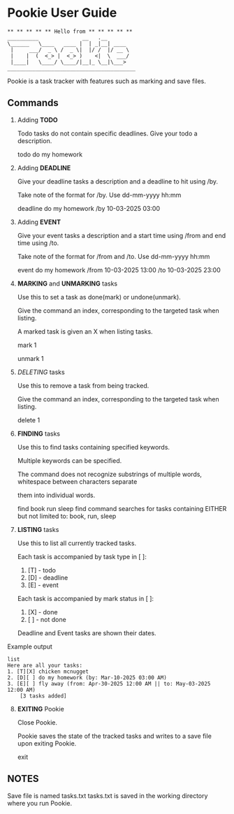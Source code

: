 # Pookie User Guide

	** ** ** ** ** Hello from ** ** ** ** **
	__________              __   .__        
	\______   \____   ____ |  | _|__| ____  
	 |     ___/  _ \ /  _ \|  |/ /  |/ __ \ 
	 |    |  (  <_> |  <_> )    <|  \  ___/ 
	 |____|   \____/ \____/|__|_ \__|\___>
	_________________________________________

Pookie is a task tracker with features such as marking and save files.

## Commands
1. Adding **TODO**
   
    Todo tasks do not contain specific deadlines. Give your todo a description.


    todo do my homework

2. Adding **DEADLINE**

   Give your deadline tasks a description and a deadline to hit using /by.

    Take note of the format for /by. Use dd-mm-yyyy hh:mm


    deadline do my homework /by 10-03-2025 03:00

3. Adding **EVENT**

   Give your event tasks a description and a start time using /from and end time using /to.

   Take note of the format for /from and /to. Use dd-mm-yyyy hh:mm


    event do my homework /from 10-03-2025 13:00 /to 10-03-2025 23:00

4. **MARKING** and **UNMARKING** tasks

    Use this to set a task as done(mark) or undone(unmark).

    Give the command an index, corresponding to the targeted task when listing.

    A marked task is given an X when listing tasks.


    mark 1


    unmark 1

5. *DELETING* tasks

    Use this to remove a task from being tracked.

    Give the command an index, corresponding to the targeted task when listing.


    delete 1

6. **FINDING** tasks

    Use this to find tasks containing specified keywords.

    Multiple keywords can be specified.

    The command does not recognize substrings of multiple words, whitespace between characters separate

    them into individual words.


    find book run sleep
find command searches for tasks containing EITHER but not limited to: book, run, sleep

7. **LISTING** tasks
    
    Use this to list all currently tracked tasks.
    
    Each task is accompanied by task type in [ ]:
   1. [T] - todo
   2. [D] - deadline
   3. [E] - event

    Each task is accompanied by mark status in [ ]:
   1. \[X] - done
   2. \[ ] - not done

    Deadline and Event tasks are shown their dates.


Example output


    list
	Here are all your tasks:
	1. [T][X] chicken mcnugget
	2. [D][ ] do my homework (by: Mar-10-2025 03:00 AM)
	3. [E][ ] fly away (from: Apr-30-2025 12:00 AM || to: May-03-2025 12:00 AM)
		[3 tasks added]

8. **EXITING** Pookie
    
    Close Pookie.

    Pookie saves the state of the tracked tasks and writes to a save file upon exiting Pookie.


    exit
    
## NOTES
Save file is named tasks.txt
tasks.txt is saved in the working directory where you run Pookie.